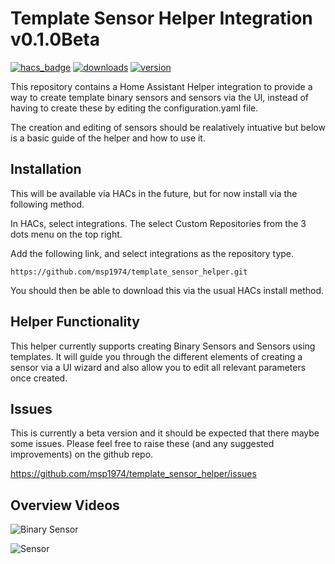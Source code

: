 # Template Sensor Helper Integration v0.1.0Beta

[![hacs_badge](https://img.shields.io/badge/HACS-Default-orange.svg?style=for-the-badge)](https://github.com/hacs/integration)
[![downloads](https://shields.io/github/downloads/msp1974/template_sensor/latest/total?style=for-the-badge)](https://github.com/msp1974/template_sensor)
[![version](https://shields.io/github/v/release/msp1974/template_sensor?style=for-the-badge)](https://github.com/msp1974/template_sensor)

This repository contains a Home Assistant Helper integration to provide a way to create template binary sensors and sensors via the UI, instead of having to create these by editing the configuration.yaml file.

The creation and editing of sensors should be realatively intuative but below is a basic guide of the helper and how to use it.

## Installation

This will be available via HACs in the future, but for now install via the following method.

In HACs, select integrations.  The select Custom Repositories from the 3 dots menu on the top right.

Add the following link, and select integrations as the repository type.

```text
https://github.com/msp1974/template_sensor_helper.git
```

You should then be able to download this via the usual HACs install method.

## Helper Functionality

This helper currently supports creating Binary Sensors and Sensors using templates.  It will guide you through the different elements of creating a sensor via a UI wizard and also allow you to edit all relevant parameters once created.


## Issues

This is currently a beta version and it should be expected that there maybe some issues.  Please feel free to raise these (and any suggested improvements) on the github repo.

https://github.com/msp1974/template_sensor_helper/issues

## Overview Videos

![Binary Sensor](https://github.com/msp1974/template_sensor_helper/docs/binary_template_sensor.gif)

![Sensor](https://github.com/msp1974/template_sensor_helper/docs/template_sensor.gif)